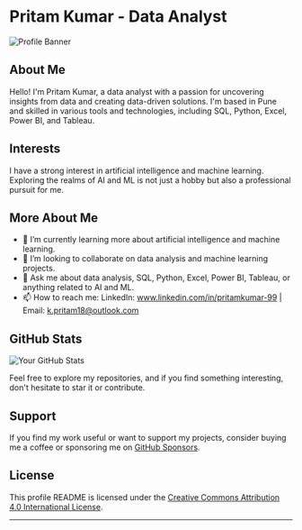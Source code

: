 # Pritam Kumar - Data Analyst

![Profile Banner](link-to-your-profile-banner-image)

## About Me

Hello! I'm Pritam Kumar, a data analyst with a passion for uncovering insights from data and creating data-driven solutions. I'm based in Pune and skilled in various tools and technologies, including SQL, Python, Excel, Power BI, and Tableau.

## Interests

I have a strong interest in artificial intelligence and machine learning. Exploring the realms of AI and ML is not just a hobby but also a professional pursuit for me.

## More About Me

- 🌱 I’m currently learning more about artificial intelligence and machine learning.
- 👯 I’m looking to collaborate on data analysis and machine learning projects.
- 💬 Ask me about data analysis, SQL, Python, Excel, Power BI, Tableau, or anything related to AI and ML.
- 📫 How to reach me: LinkedIn: www.linkedin.com/in/pritamkumar-99 | Email: k.pritam18@outlook.com
  

## GitHub Stats

![Your GitHub Stats](link-to-your-github-stats)

Feel free to explore my repositories, and if you find something interesting, don't hesitate to star it or contribute.

## Support

If you find my work useful or want to support my projects, consider buying me a coffee or sponsoring me on [GitHub Sponsors](link-to-your-sponsorship-page).

## License

This profile README is licensed under the [Creative Commons Attribution 4.0 International License](https://creativecommons.org/licenses/by/4.0/).

---
